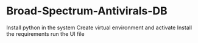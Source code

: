 # Broad-Spectrum-Antivirals-DB

Install python in the system
Create virtual environment and activate
Install the requirements
run the UI file
